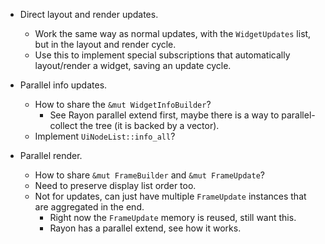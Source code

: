 * Direct layout and render updates.
    - Work the same way as normal updates, with the `WidgetUpdates` list, but in the layout and render cycle.
    - Use this to implement special subscriptions that automatically layout/render a widget, saving an update
      cycle.

* Parallel info updates.
    - How to share the `&mut WidgetInfoBuilder`?
        - See Rayon parallel extend first, maybe there is a way to parallel-collect the tree (it is backed by a vector).
    - Implement `UiNodeList::info_all`?

* Parallel render.
    - How to share `&mut FrameBuilder` and `&mut FrameUpdate`?
    - Need to preserve display list order too.
    - Not for updates, can just have multiple `FrameUpdate` instances that are aggregated in the end.
        - Right now the `FrameUpdate` memory is reused, still want this.
        - Rayon has a parallel extend, see how it works. 